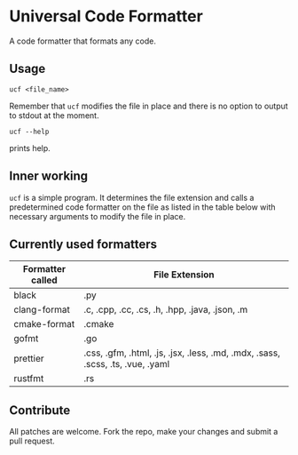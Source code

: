 # Universal Code Formatter

A code formatter that formats any code. 

## Usage
```
ucf <file_name>
```
Remember that `ucf` modifies the file in place and there is no option to output to stdout at the moment.

```
ucf --help
```
prints help.

## Inner working
`ucf` is a simple program. It determines the file extension and calls a predetermined code formatter on the file as listed in the table below with necessary arguments to modify the file in place.

## Currently used formatters
| Formatter called   | File Extension                                                                               |
|--------------------|-----------------------------------------------------------------------------------------|
| black              | .py                                                                                  |
| clang-format       | .c, .cpp, .cc, .cs, .h, .hpp, .java, .json, .m
| cmake-format       | .cmake |                                                                               |
| gofmt              | .go                                                                                  |
| prettier           | .css, .gfm, .html, .js, .jsx, .less, .md, .mdx, .sass, .scss, .ts, .vue, .yaml |
| rustfmt            | .rs

## Contribute
All patches are welcome. Fork the repo, make your changes and submit a pull request. 
